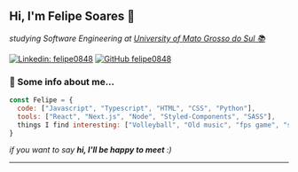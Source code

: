 <h2> Hi, I'm Felipe Soares 👋 </h2>
<p><em>studying Software Engineering at <a href="https://www.ufms.br/">University of Mato Grosso do Sul 📚</a></em></p>

[![Linkedin: felipe0848](https://img.shields.io/badge/-Felipe_Soares-blue?style=flat-square&logo=Linkedin&logoColor=white&link=https://www.linkedin.com/in/felipe0848/)](https://www.linkedin.com/in/felipe0848/)
[![GitHub felipe0848](https://img.shields.io/github/followers/felipe0848?label=follow&style=social)](https://github.com/felipe0848)


### 🔎  Some info about me...  

```javascript
const Felipe = {
  code: ["Javascript", "Typescript", "HTML", "CSS", "Python"],
  tools: ["React", "Next.js", "Node", "Styled-Components", "SASS"],
  things I find interesting: ["Volleyball", "Old music", "fps game", "stock exchange"]
}
```

<em>if you want to say <b>hi, I'll be happy to meet</b> :)</em>

---